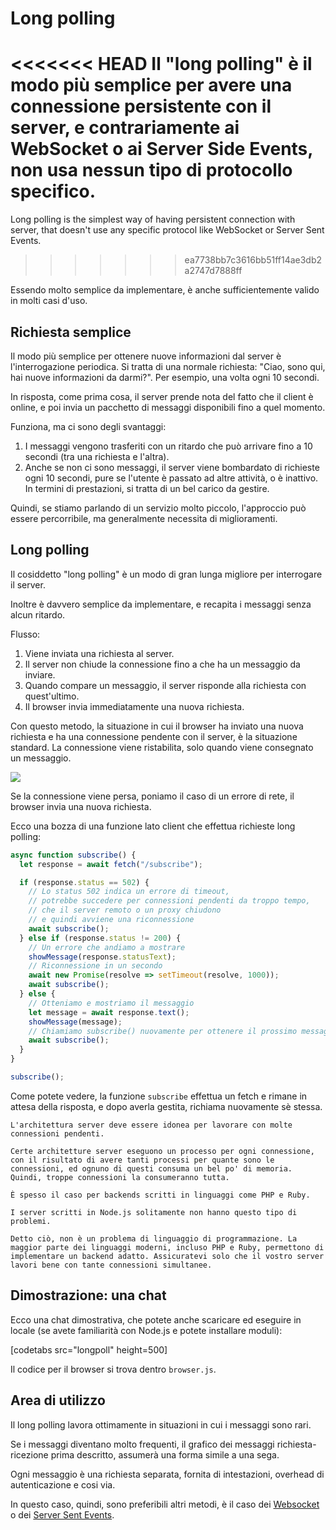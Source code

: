 # Long polling

<<<<<<< HEAD
Il "long polling" è il modo più semplice per avere una connessione persistente con il server, e contrariamente ai WebSocket o ai Server Side Events, non usa nessun tipo di protocollo specifico. 
=======
Long polling is the simplest way of having persistent connection with server, that doesn't use any specific protocol like WebSocket or Server Sent Events.
>>>>>>> ea7738bb7c3616bb51ff14ae3db2a2747d7888ff

Essendo molto semplice da implementare, è anche sufficientemente valido in molti casi d'uso.

## Richiesta semplice

Il modo più semplice per ottenere nuove informazioni dal server è l'interrogazione periodica. Si tratta di una normale richiesta: "Ciao, sono qui, hai nuove informazioni da darmi?". Per esempio, una volta ogni 10 secondi. 

In risposta, come prima cosa, il server prende nota del fatto che il client è online, e poi invia un pacchetto di messaggi disponibili fino a quel momento. 

Funziona, ma ci sono degli svantaggi:
1. I messaggi vengono trasferiti con un ritardo che può arrivare fino a 10 secondi (tra una richiesta e l'altra).
2. Anche se non ci sono messaggi, il server viene bombardato di richieste ogni 10 secondi, pure se l'utente è passato ad altre attività, o è inattivo. In termini di prestazioni, si tratta di un bel carico da gestire.

Quindi, se stiamo parlando di un servizio molto piccolo, l'approccio può essere percorribile, ma generalmente necessita di miglioramenti.

## Long polling

Il cosiddetto "long polling" è un modo di gran lunga migliore per interrogare il server.

Inoltre è davvero semplice da implementare, e recapita i messaggi senza alcun ritardo. 

Flusso:

1. Viene inviata una richiesta al server.
2. Il server non chiude la connessione fino a che ha un messaggio da inviare.
3. Quando compare un messaggio, il server risponde alla richiesta con quest'ultimo.
4. Il browser invia immediatamente una nuova richiesta.

Con questo metodo, la situazione in cui il browser ha inviato una nuova richiesta e ha una connessione pendente con il server, è la situazione standard. La connessione viene ristabilita, solo quando viene consegnato un messaggio.

![](long-polling.svg)

Se la connessione viene persa, poniamo il caso di un errore di rete, il browser invia una nuova richiesta.

Ecco una bozza di una funzione lato client che effettua richieste long polling:

```js
async function subscribe() {
  let response = await fetch("/subscribe");

  if (response.status == 502) {
    // Lo status 502 indica un errore di timeout,
    // potrebbe succedere per connessioni pendenti da troppo tempo,
    // che il server remoto o un proxy chiudono
    // e quindi avviene una riconnessione
    await subscribe();
  } else if (response.status != 200) {
    // Un errore che andiamo a mostrare
    showMessage(response.statusText);
    // Riconnessione in un secondo
    await new Promise(resolve => setTimeout(resolve, 1000));
    await subscribe();
  } else {
    // Otteniamo e mostriamo il messaggio
    let message = await response.text();
    showMessage(message);
    // Chiamiamo subscribe() nuovamente per ottenere il prossimo messaggio
    await subscribe();
  }
}

subscribe();
```

Come potete vedere, la funzione `subscribe` effettua un fetch e rimane in attesa della risposta, e dopo averla gestita, richiama nuovamente sè stessa.

```warn header="Il server dovrebbe continuare a funzionare bene, anche con molte connessioni pendenti"
L'architettura server deve essere idonea per lavorare con molte connessioni pendenti.

Certe architetture server eseguono un processo per ogni connessione, con il risultato di avere tanti processi per quante sono le connessioni, ed ognuno di questi consuma un bel po' di memoria. Quindi, troppe connessioni la consumeranno tutta.

È spesso il caso per backends scritti in linguaggi come PHP e Ruby.

I server scritti in Node.js solitamente non hanno questo tipo di problemi.

Detto ciò, non è un problema di linguaggio di programmazione. La maggior parte dei linguaggi moderni, incluso PHP e Ruby, permettono di implementare un backend adatto. Assicuratevi solo che il vostro server lavori bene con tante connessioni simultanee. 
```

## Dimostrazione: una chat

Ecco una chat dimostrativa, che potete anche scaricare ed eseguire in locale (se avete familiarità con Node.js e potete installare moduli):

[codetabs src="longpoll" height=500]

Il codice per il browser si trova dentro `browser.js`.

## Area di utilizzo

Il long polling lavora ottimamente in situazioni in cui i messaggi sono rari.

Se i messaggi diventano molto frequenti, il grafico dei messaggi richiesta-ricezione prima descritto, assumerà una forma simile a una sega.

Ogni messaggio è una richiesta separata, fornita di intestazioni, overhead di autenticazione e cosi via.

In questo caso, quindi, sono preferibili altri metodi, è il caso dei [Websocket](info:websocket) o dei [Server Sent Events](info:server-sent-events).
